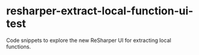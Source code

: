 # resharper-extract-local-function-ui-test
Code snippets to explore the new ReSharper UI for extracting local functions.
